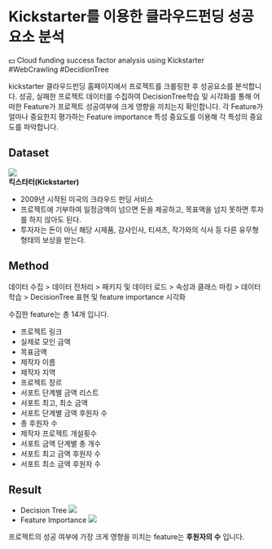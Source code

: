# Kickstarter를 이용한 클라우드펀딩 성공요소 분석
:dollar: Cloud funding success factor analysis using Kickstarter  
  #WebCrawling #DecidionTree   
    
      
kickstarter 클라우드펀딩 홈페이지에서 프로젝트를 크롤링한 후 성공요소를 분석합니다. 성공, 실패한 프로젝트 데이터를 수집하여 DecisionTree학습 및 시각화를 통해 어떠한 Feature가 프로젝트 성공여부에 크게 영향을 끼치는지 확인합니다. 각 Feature가 얼마나 중요한지 평가하는 Feature importance 특성 중요도를 이용해 각 특성의 중요도를 파악합니다.  
  
## Dataset  
![](https://github.com/seawavve/Cloud-funding-success-factor-analysis/blob/master/img/kickstater.png)  
**킥스타터(Kickstarter)**  
+ 2009년 시작된 미국의 크라우드 펀딩 서비스  
+ 프로젝트에 기부하여 일정금액이 넘으면 돈을 제공하고, 목표액을 넘지 못하면 투자를 하지 않아도 된다.  
+ 투자자는 돈이 아닌 해당 시제품, 감사인사, 티셔츠, 작가와의 식사 등 다른 유무형 형태의 보상을 받는다.  

## Method  
  
 데이터 수집 > 데이터 전처리 > 패키지 및 데이터 로드 > 속성과 클래스 마킹 > 데이터 학습 > DecisionTree 표현 및 feature importance 시각화  
   
 수집한 feature는 총 14개 입니다.  
 + 프로젝트 링크    
 + 실제로 모인 금액  
 + 목표금액  
 + 제작자 이름  
 + 제작자 지역  
 + 프로젝트 장르  
 + 서포트 단계별 금액 리스트  
 + 서포트 최고, 최소 금액  
 + 서포트 단계별 금액 후원자 수  
 + 총 후원자 수   
 + 제작자 프로젝트 개설횟수  
 + 서포트 금액 단계별 총 개수  
 + 서포트 최고 금액 후원자 수  
 + 서포트 최소 금액 후원자 수  

## Result  
- Decision Tree
![](https://github.com/seawavve/Cloud-funding-success-factor-analysis/blob/master/img/DecisionTree.png)  
- Feature Importance
![](https://github.com/seawavve/Cloud-funding-success-factor-analysis/blob/master/img/feature%20importance.png)  

프로젝트의 성공 여부에 가장 크게 영향을 미치는 feature는 **후원자의 수** 입니다.  

